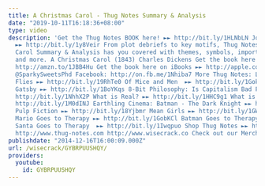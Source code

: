 ```yaml
---
title: A Christmas Carol - Thug Notes Summary & Analysis
date: "2019-10-11T16:18:36+08:00"
type: video
description: 'Get the Thug Notes BOOK here! ►► http://bit.ly/1HLNbLN Join Wisecrack!
  ►► http://bit.ly/1y8Veir From plot debriefs to key motifs, Thug Notes’ A Christmas
  Carol Summary & Analysis has you covered with themes, symbols, important quotes,
  and more. A Christmas Carol (1843) Charles Dickens Get the book here on Amazon ►►
  http://amzn.to/1JBB4Hu Get the book here on iBooks ►► http://apple.co/1NioCLI Twitter:
  @SparkySweetsPhd Facebook: http://on.fb.me/1Nhiba7 More Thug Notes: Lord of the
  Flies ►► http://bit.ly/19RhTe0 Of Mice and Men  ►► http://bit.ly/1GokKHn The Great
  Gatsby ►► http://bit.ly/1BoYKqs 8-Bit Philosophy: Is Capitalism Bad For You? ►►
  http://bit.ly/1NhhX2P What is Real? ►► http://bit.ly/1HHC9g1 What is Marxism? ►►
  http://bit.ly/1M0dINJ Earthling Cinema: Batman - The Dark Knight ►► http://bit.ly/1buIi1J
  Pulp Fiction ►► http://bit.ly/18Yjbmr Mean Girls ►► http://bit.ly/1GWjlpy Pop Psych:
  Mario Goes to Therapy ►► http://bit.ly/1GobKCl Batman Goes to Therapy ►► http://bit.ly/1xhmXCy
  Santa Goes to Therapy  ►► http://bit.ly/1Iwqpuo Shop Thug Notes ►► http://shop.thug-notes.com
  http://www.thug-notes.com http://www.wisecrack.co Check out our Merch!: http://www.wisecrack.co/store'
publishdate: "2014-12-16T16:00:09.000Z"
url: /wisecrack/GYBRPUUSHQY/
providers:
  youtube:
    id: GYBRPUUSHQY
---
```

